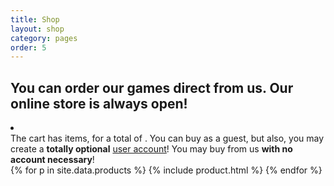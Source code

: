 ```yaml
---
title: Shop
layout: shop
category: pages
order: 5
---
```


## You can order our games direct from us. Our online store is always open!

<div class="snipcart-summary">
    <li class="cart"> </li> The cart has <span class="snipcart-total-items"></span> items, for a total of <span class="snipcart-total-price"></span>.
    You can buy as a guest, but also, you may create a <strong>totally optional</strong> <a href="#" class="snipcart-user-email snipcart-user-profile">user account</a>! You may buy from us <strong>with no account necessary</strong>!
</div>
<div class="products">
{% for p in site.data.products %}
{% include product.html %}
{% endfor %}
</div>
